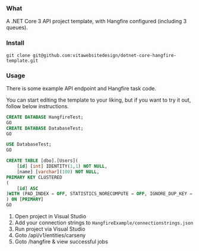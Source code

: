 ### What
A .NET Core 3 API project template, with Hangfire configured (including 3 queues).

### Install
```console
git clone git@github.com:vitawebsitedesign/dotnet-core-hangfire-template.git
```

### Usage
There is some example API endpoint and Hangfire task code.

You can start editing the template to your liking, but if you want to try it out, follow below instructions.

```sql
CREATE DATABASE HangfireTest;
GO
CREATE DATABASE DatabaseTest;
GO

USE DatabaseTest;
GO

CREATE TABLE [dbo].[Users](
	[id] [int] IDENTITY(1,1) NOT NULL,
	[name] [varchar](100) NOT NULL,
PRIMARY KEY CLUSTERED 
(
	[id] ASC
)WITH (PAD_INDEX = OFF, STATISTICS_NORECOMPUTE = OFF, IGNORE_DUP_KEY = OFF, ALLOW_ROW_LOCKS = ON, ALLOW_PAGE_LOCKS = ON) ON [PRIMARY]
) ON [PRIMARY]
GO
```

1. Open project in Visual Studio
1. Add your connection strings to `HangfireExample/connectionstrings.json`
1. Run project via Visual Studio
1. Goto /api/v1/entities/carseny
1. Goto /hangfire & view successful jobs
